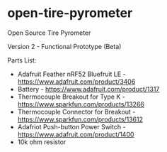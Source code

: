 # open-tire-pyrometer
Open Source Tire Pyrometer  
  
Version 2 - Functional Prototype (Beta) 
  
Parts List:  
* Adafruit Feather nRF52 Bluefruit LE - https://www.adafruit.com/product/3406  
* Battery - https://www.adafruit.com/product/1317  
* Thermocouple Breakout for Type K - https://www.sparkfun.com/products/13266  
* Thermocouple Connector for Breakout - https://www.sparkfun.com/products/13612  
* Adafriot Push-button Power Switch - https://www.adafruit.com/product/1400
* 10k ohm resistor

